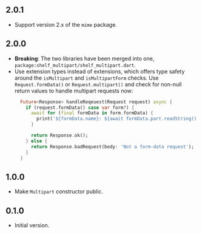 ## 2.0.1

- Support version 2.x of the `mime` package.

## 2.0.0

- __Breaking__: The two libraries have been merged into one,
  `package:shelf_multipart/shelf_multipart.dart`.
- Use extension types instead of extensions, which offers type safety around
  the `isMultipart` and `isMultipartForm` checks.
  Use `Request.formData()` or `Request.multipart()` and check for non-null
  return values to handle multipart requests now:
  ```dart
    Future<Response> handleReqeuest(Request request) async {
      if (request.formData() case var form?) {
        await for (final formData in form.formData) {
          print('${formData.name}: ${await formData.part.readString()}');
        }

        return Response.ok();
      } else {
        return Response.badRequest(body: 'Not a form-data request');
      }
    }
  ```

## 1.0.0

- Make `Multipart` constructor public.

## 0.1.0

- Initial version.
